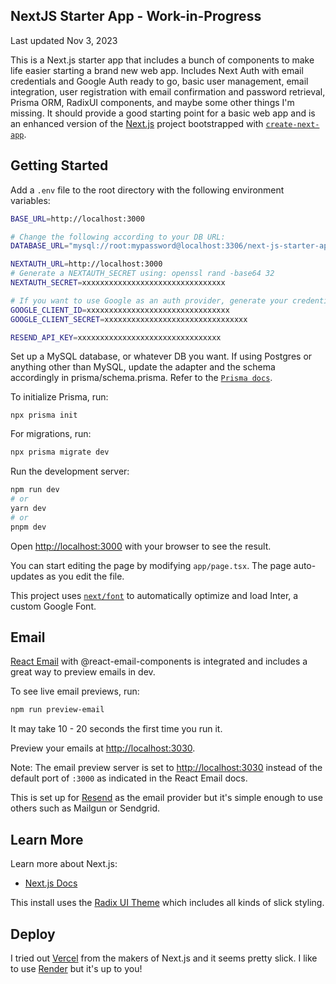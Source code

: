 ## NextJS Starter App - Work-in-Progress

Last updated Nov 3, 2023

This is a Next.js starter app that includes a bunch of components to make life easier starting a brand new web app. Includes Next Auth with email credentials and Google Auth ready to go, basic user management, email integration, user registration with email confirmation and password retrieval, Prisma ORM, RadixUI components, and maybe some other things I'm missing. It should provide a good starting point for a basic web app and is an enhanced version of the [Next.js](https://nextjs.org/) project bootstrapped with [`create-next-app`](https://github.com/vercel/next.js/tree/canary/packages/create-next-app).

## Getting Started

Add a `.env` file to the root directory with the following environment variables:

```bash
BASE_URL=http://localhost:3000

# Change the following according to your DB URL:
DATABASE_URL="mysql://root:mypassword@localhost:3306/next-js-starter-app"

NEXTAUTH_URL=http://localhost:3000
# Generate a NEXTAUTH_SECRET using: openssl rand -base64 32
NEXTAUTH_SECRET=xxxxxxxxxxxxxxxxxxxxxxxxxxxxxxxx

# If you want to use Google as an auth provider, generate your credentials here: https://console.cloud.google.com/apis/credentials
GOOGLE_CLIENT_ID=xxxxxxxxxxxxxxxxxxxxxxxxxxxxxxxx
GOOGLE_CLIENT_SECRET=xxxxxxxxxxxxxxxxxxxxxxxxxxxxxxxx

RESEND_API_KEY=xxxxxxxxxxxxxxxxxxxxxxxxxxxxxxxx
```

Set up a MySQL database, or whatever DB you want. If using Postgres or anything other than MySQL, update the adapter and the schema accordingly in prisma/schema.prisma. Refer to the [`Prisma docs`](https://www.prisma.io/docs/concepts/database-connectors/postgresql).

To initialize Prisma, run:

```env
npx prisma init

```

For migrations, run:

```bash
npx prisma migrate dev
```

Run the development server:

```bash
npm run dev
# or
yarn dev
# or
pnpm dev
```

Open [http://localhost:3000](http://localhost:3000) with your browser to see the result.

You can start editing the page by modifying `app/page.tsx`. The page auto-updates as you edit the file.

This project uses [`next/font`](https://nextjs.org/docs/basic-features/font-optimization) to automatically optimize and load Inter, a custom Google Font.

## Email

[React Email](https://react.email) with @react-email-components is integrated and includes a great way to preview emails in dev.

To see live email previews, run:

```bash
npm run preview-email
```

It may take 10 - 20 seconds the first time you run it.

Preview your emails at [http://localhost:3030](http://localhost:3030).

Note: The email preview server is set to [http://localhost:3030](http://localhost:3030) instead of the default port of `:3000` as indicated in the React Email docs.

This is set up for [Resend](https://resend.com) as the email provider but it's simple enough to use others such as Mailgun or Sendgrid.

## Learn More

Learn more about Next.js:

- [Next.js Docs](https://nextjs.org/docs)

This install uses the [Radix UI Theme](https://www.radix-ui.com/) which includes all kinds of slick styling.

## Deploy

I tried out [Vercel](https://vercel.com/new?utm_medium=default-template&filter=next.js&utm_source=create-next-app&utm_campaign=create-next-app-readme) from the makers of Next.js and it seems pretty slick. I like to use [Render](https://render.com) but it's up to you!
